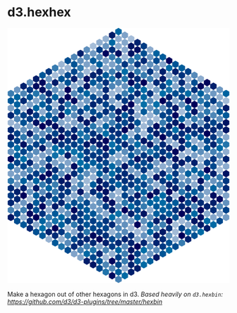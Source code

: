 d3.hexhex
=========

![](/example.png)

Make a hexagon out of other hexagons in d3. _Based heavily on `d3.hexbin`: https://github.com/d3/d3-plugins/tree/master/hexbin_